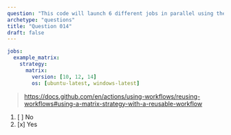 ```yaml
---
question: "This code will launch 6 different jobs in parallel using the matrix strategy. Can you use the matrix strategy to parallelize entire workflows?"
archetype: "questions"
title: "Question 014"
draft: false
---
```



```yaml
jobs:
  example_matrix:
    strategy:
      matrix:
        version: [10, 12, 14]
        os: [ubuntu-latest, windows-latest]
```
> https://docs.github.com/en/actions/using-workflows/reusing-workflows#using-a-matrix-strategy-with-a-reusable-workflow

1. [ ] No
1. [x] Yes

